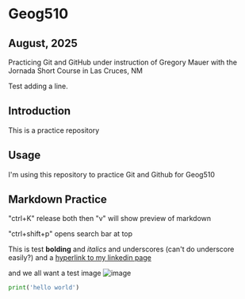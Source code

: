 # Geog510

## August, 2025
Practicing Git and GitHub under instruction of Gregory Mauer with the Jornada Short Course in Las Cruces, NM

Test adding a line.

## Introduction

This is a practice repository

## Usage

I'm using this repository to practice Git and Github for Geog510

## Markdown Practice

"ctrl+K" release both then "v" will show preview of markdown

"ctrl+shift+p" opens search bar at top

This is test **bolding** and *italics* and underscores (can't do underscore easily?) and a [hyperlink to my linkedin page](https://www.linkedin.com/in/simon-a-ng/)

and we all want a test image ![image](https://i.natgeofe.com/n/f0a339b8-a3b0-4189-a75b-22c34000f454/og-image-tardigrades-sciencesource_ss2437867.jpg)

```python
print('hello world')
```
